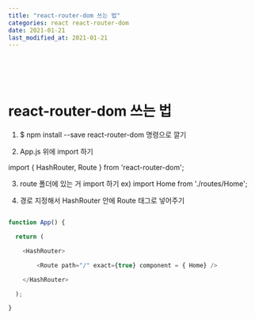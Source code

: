 ```yaml
---
title: "react-router-dom 쓰는 법"
categories: react react-router-dom
date: 2021-01-21
last_modified_at: 2021-01-21
---
```




<br/><br/><br/>


# react-router-dom 쓰는 법


1. $ npm install --save react-router-dom 명령으로 깔기

2. App.js 위에 import 하기

import { HashRouter, Route } from 'react-router-dom';

3. route 폴더에 있는 거 import 하기 ex) import Home from './routes/Home';

4. 경로 지정해서 HashRouter 안에 Route 태그로 넣어주기


```javascript

function App() {

  return (  

    <HashRouter>

        <Route path="/" exact={true} component = { Home} />

    </HashRouter>

  );

}



```